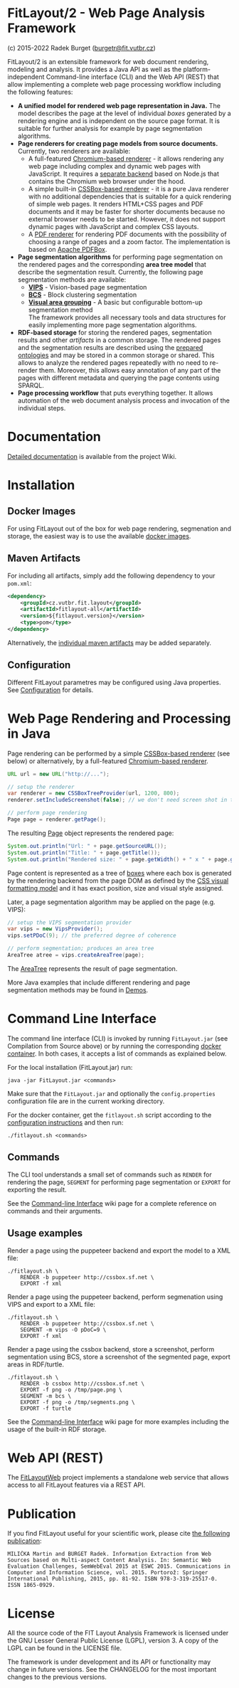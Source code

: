 # FitLayout/2 - Web Page Analysis Framework
(c) 2015-2022 Radek Burget (burgetr@fit.vutbr.cz)

FitLayout/2 is an extensible framework for web document rendering, modeling and analysis. It provides a Java API as well as the platform-independent Command-line interface (CLI) and the Web API (REST) that allow implementing a complete web page processing workflow including the following features:  

- **A unified model for rendered web page representation in Java.** The model describes the page at the level of individual *boxes* generated by a rendering engine and is independent on the source page format. It is suitable for further analysis for example by page segmentation algorithms.
- **Page renderers for creating page models from source documents.** Currently, two renderers are available:
  - A full-featured [Chromium-based renderer](https://github.com/FitLayout/FitLayout/tree/main/fitlayout-render-puppeteer) - it allows rendering any web page including complex and dynamic web pages with JavaScript. It requires a [separate backend](https://github.com/FitLayout/fitlayout-puppeteer) based on Node.js that contains the Chromium web browser under the hood.
  - A simple built-in [CSSBox-based renderer](https://github.com/FitLayout/FitLayout/tree/main/fitlayout-render-cssbox) - it is a pure Java renderer with no additional dependencies that is suitable for a quick rendering of simple web pages. It renders HTML+CSS pages and PDF documents and it may be faster for shorter documents because no external browser needs to be started. However, it does not support dynamic pages with JavaScript and complex CSS layouts.
  - A [PDF renderer](https://github.com/FitLayout/FitLayout/tree/main/fitlayout-render-pdf) for rendering PDF documents with the possibility of choosing a range of pages and a zoom factor. The implementation is based on [Apache PDFBox](https://pdfbox.apache.org/).
- **Page segmentation algorithms** for performing page segmentation on the rendered pages and the corresponding **area tree model** that describe the segmentation result. Currently, the following page segmentation methods are available:
  - **[VIPS](https://github.com/FitLayout/FitLayout/tree/main/fitlayout-segm-vips)** - Vision-based page segmentation
  - **[BCS](https://github.com/FitLayout/FitLayout/tree/main/fitlayout-segm-bcs)** - Block clustering segmentation 
  - **[Visual area grouping](https://github.com/FitLayout/FitLayout/tree/main/fitlayout-segm-base)** - A basic but configurable bottom-up segmentation method \
   The framework provides all necessary tools and data structures for easily implementing more page segmentation algorithms.
- **RDF-based storage** for storing the rendered pages, segmentation results and other *artifacts* in a common storage. The rendered pages and the segmentation results are described using the [prepared ontologies](https://github.com/FitLayout/FitLayout.github.io/tree/main/ontology) and may be stored in a common storage or shared. This allows to analyze the rendered pages repeatedly with no need to re-render them. Moreover, this allows easy annotation of any part of the pages with different metadata and querying the page contents using SPARQL.
- **Page processing workflow** that puts everything together. It allows automation of the web document analysis process and invocation of the individual steps.

# Documentation

[Detailed documentation](https://github.com/FitLayout/FitLayout/wiki) is available from the project Wiki.

# Installation

## Docker Images

For using FitLayout out of the box for web page rendering, segmenation and storage, the easiest way is to use the available [docker images](https://github.com/FitLayout/docker-images).

## Maven Artifacts

For including all artifacts, simply add the following dependency to your `pom.xml`:

```xml
<dependency>
    <groupId>cz.vutbr.fit.layout</groupId>
    <artifactId>fitlayout-all</artifactId>
    <version>${fitlayout.version}</version>
    <type>pom</type>
</dependency>
```

Alternatively, the [individual maven artifacts](https://search.maven.org/search?q=g:cz.vutbr.fit.layout) may be added separately.

## Configuration

Different FitLayout parametres may be configured using Java properties. See [Configuration](https://github.com/FitLayout/FitLayout/wiki/Installation#configuration) for details.


# Web Page Rendering and Processing in Java

Page rendering can be performed by a simple [CSSBox-based renderer](https://github.com/FitLayout/FitLayout/tree/main/fitlayout-render-cssbox) (see below) or alternatively, by a full-featured [Chromium-based renderer](https://github.com/FitLayout/FitLayout/tree/main/fitlayout-render-puppeteer).

```java
URL url = new URL("http://...");

// setup the renderer
var renderer = new CSSBoxTreeProvider(url, 1200, 800);
renderer.setIncludeScreenshot(false); // we don't need screen shot in this demo

// perform page rendering
Page page = renderer.getPage();
```

The resulting [Page](http://fitlayout.github.io/api/latest/cz/vutbr/fit/layout/model/Page.html) object represents the rendered page:

```java
System.out.println("Url: " + page.getSourceURL());
System.out.println("Title: " + page.getTitle());
System.out.println("Rendered size: " + page.getWidth() + " x " + page.getHeight() + " px");
```

Page content is represented as a tree of [boxes](http://fitlayout.github.io/api/latest/cz/vutbr/fit/layout/model/Box.html) where each box is generated by the rendering backend from the page DOM as defined by the [CSS visual formatting model](https://www.w3.org/TR/CSS22/visuren.html) and it has exact position, size and visual style assigned.

Later, a page segmentation algorithm may be applied on the page (e.g. VIPS):

```java
// setup the VIPS segmentation provider
var vips = new VipsProvider();
vips.setPDoC(9); // the preferred degree of coherence

// perform segmentation; produces an area tree
AreaTree atree = vips.createAreaTree(page);
```

The [AreaTree](http://fitlayout.github.io/api/latest/cz/vutbr/fit/layout/model/AreaTree.html) represents the result of page segmentation.

More Java examples that include different rendering and page segmentation methods may be found in [Demos](https://github.com/FitLayout/Demos).

# Command Line Interface

The command line interface (CLI) is invoked by running `FitLayout.jar` (see Compilation from Source above) or by running the corresponding [docker container](https://github.com/FitLayout/docker-images/tree/main/fitlayout-cli). In both cases, it accepts a list of commands as explained below.

For the local installation (FitLayout.jar) run:
```
java -jar FitLayout.jar <commands>
```
Make sure that the `FitLayout.jar` and optionally the `config.properties` configuration file are in the current working directory.

For the docker container, get the `fitlayout.sh` script according to the [configuration instructions](https://github.com/FitLayout/docker-images/tree/main/fitlayout-cli) and then run:

```
./fitlayout.sh <commands>
```

## Commands

The CLI tool understands a small set of commands such as `RENDER` for rendering the page, `SEGMENT` for performing page segmentation or `EXPORT` for exporting the result.

See the [Command-line Interface](https://github.com/FitLayout/FitLayout/wiki/Command-line-Interface) wiki page for a complete reference on commands and their arguments.

## Usage examples

Render a page using the puppeteer backend and export the model to a XML file:

```
./fitlayout.sh \
    RENDER -b puppeteer http://cssbox.sf.net \
    EXPORT -f xml
```

Render a page using the puppeteer backend, perform segmenation using VIPS and export to a XML file:

```
./fitlayout.sh \
    RENDER -b puppeteer http://cssbox.sf.net \
    SEGMENT -m vips -O pDoC=9 \
    EXPORT -f xml
```

Render a page using the cssbox backend, store a screenshot, perform segmentation using BCS, store a screenshot of the segmented page, export areas in RDF/turtle.

```
./fitlayout.sh \
    RENDER -b cssbox http://cssbox.sf.net \
    EXPORT -f png -o /tmp/page.png \
    SEGMENT -m bcs \
    EXPORT -f png -o /tmp/segments.png \
    EXPORT -f turtle
```

See the [Command-line Interface](https://github.com/FitLayout/FitLayout/wiki/Command-line-Interface) wiki page for more examples including the usage of the built-in RDF storage.

# Web API (REST)

The [FitLayoutWeb](https://github.com/FitLayout/FitLayoutWeb) project implements a standalone web service that allows access to all FitLayout features via a REST API.

# Publication

If you find FitLayout useful for your scientific work, please cite [the following publication](https://link.springer.com/chapter/10.1007/978-3-319-25518-7_7):

```
MILIČKA Martin and BURGET Radek. Information Extraction from Web Sources based on Multi-aspect Content Analysis. In: Semantic Web Evaluation Challenges, SemWebEval 2015 at ESWC 2015. Communications in Computer and Information Science, vol. 2015. Portorož: Springer International Publishing, 2015, pp. 81-92. ISBN 978-3-319-25517-0. ISSN 1865-0929.
```


# License

All the source code of the FIT Layout Analysis Framework is licensed under the GNU Lesser General
Public License (LGPL), version 3. A copy of the LGPL can be found 
in the LICENSE file.

The framework is under development and its API or functionality may change in future versions.
See the CHANGELOG for the most important changes to the previous versions.
